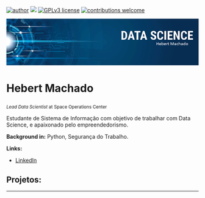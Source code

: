 [![author](https://img.shields.io/badge/author-carlosfab-red.svg)](https://www.linkedin.com/in/carlosfab) [![](https://img.shields.io/badge/python-3.7+-blue.svg)](https://www.python.org/downloads/release/python-365/) [![GPLv3 license](https://img.shields.io/badge/License-GPLv3-blue.svg)](http://perso.crans.org/besson/LICENSE.html) [![contributions welcome](https://img.shields.io/badge/contributions-welcome-brightgreen.svg?style=flat)](https://github.com/carlosfab/data_science/issues)

<p align="center">
  <img src="banner.png" >
</p>

# Hebert Machado
<sub>*Lead Data Scientist* at Space Operations Center</sub>

Estudante de Sistema de Informação com objetivo de trabalhar com Data Science, e apaixonado pelo empreendedorismo.

**Background in:** Python, Segurança do Trabalho.

**Links:**

* [LinkedIn](www.linkedin.com/in/hebert-machado-2b9114187)



## Projetos:


---





